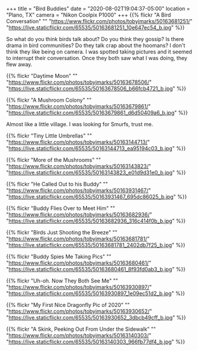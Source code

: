 +++
title = "Bird Buddies"
date = "2020-08-02T19:04:37-05:00"
location = "Plano, TX"
camera = "Nikon Coolpix P1000"
+++
{{% flickr "A Bird Conversation"
           ""
           "https://www.flickr.com/photos/tobyjmarks/50163681251/"
           "https://live.staticflickr.com/65535/50163681251_10e647ec54_b.jpg" %}}
<!--more-->
So what do you think birds talk about? Do you think they gossip? Is there drama in bird communities? Do they talk crap about the hoomans? I don't think they like being on camera. I was spotted taking pictures and it seemed to interrupt their conversation. Once they both saw what I was doing, they flew away.

{{% flickr "Daytime Moon"
           ""
           "https://www.flickr.com/photos/tobyjmarks/50163678506/"
           "https://live.staticflickr.com/65535/50163678506_b66fcb4721_b.jpg" %}}

{{% flickr "A Mushroom Colony"
           ""
           "https://www.flickr.com/photos/tobyjmarks/50163679861/"
           "https://live.staticflickr.com/65535/50163679861_d6d50409a6_b.jpg" %}}

Almost like a little village. I was looking for Smurfs, trust me.

{{% flickr "Tiny Little Umbrellas"
           ""
           "https://www.flickr.com/photos/tobyjmarks/50163144713/"
           "https://live.staticflickr.com/65535/50163144713_ea95194c03_b.jpg" %}}

{{% flickr "More of the Mushrooms"
           ""
           "https://www.flickr.com/photos/tobyjmarks/50163143823/"
           "https://live.staticflickr.com/65535/50163143823_e01d9d31e0_b.jpg" %}}

{{% flickr "He Called Out to his Buddy"
           ""
           "https://www.flickr.com/photos/tobyjmarks/50163931467/"
           "https://live.staticflickr.com/65535/50163931467_695dc86025_b.jpg" %}}

{{% flickr "Buddy Flies Over to Meet Him"
           ""
           "https://www.flickr.com/photos/tobyjmarks/50163682936/"
           "https://live.staticflickr.com/65535/50163682936_316c414f0b_b.jpg" %}}

{{% flickr "Birds Just Shooting the Breeze"
           ""
           "https://www.flickr.com/photos/tobyjmarks/50163681781/"
           "https://live.staticflickr.com/65535/50163681781_2402db7f25_b.jpg" %}}

{{% flickr "Buddy Spies Me Taking Pics"
           ""
           "https://www.flickr.com/photos/tobyjmarks/50163680461/"
           "https://live.staticflickr.com/65535/50163680461_8f93fd0ab3_b.jpg" %}}

{{% flickr "Uh-oh. Now They Both See Me"
           ""
           "https://www.flickr.com/photos/tobyjmarks/50163930897/"
           "https://live.staticflickr.com/65535/50163930897_1e09ec51d2_b.jpg" %}}

{{% flickr "My First Nice Dragonfly Pic of 2020"
           ""
           "https://www.flickr.com/photos/tobyjmarks/50163930652/"
           "https://live.staticflickr.com/65535/50163930652_3dbcb49cff_b.jpg" %}}

{{% flickr "A Skink, Peeking Out From Under the Sidewalk"
           ""
           "https://www.flickr.com/photos/tobyjmarks/50163140303/"
           "https://live.staticflickr.com/65535/50163140303_966fb77df4_b.jpg" %}}
